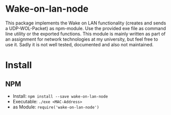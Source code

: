 # Wake\-on\-lan\-node
This package implements the Wake on LAN functionality (creates and sends a UDP-WOL-Packet) as npm-module.
Use the provided exe file as command line utility or the exported functions. This module is mainly written as part of an assignment for network technologies at my university, but feel free to use it. Sadly it is not well tested, documented and also not maintained. 

# Install
## NPM
- Install: ```npm install --save wake-on-lan-node```
- Executable: ```./exe <MAC-Address>```
- as Module: ```require('wake-on-lan-node')```
